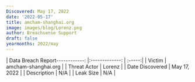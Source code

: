 ```yaml
---
Discovered: May 17, 2022
date: '2022-05-17'
title: amcham-shanghai.org
image: images/blog/Lorenz.png
author: Breachsense Support
draft: false
yearmonths: 2022/may
---
```


| Data Breach Report------------:   |:-------------:    | :-----:|
| Victim    | amcham-shanghai.org      | 
| Threat Actor    | Lorenz      | 
| Date Discovered    | May 17, 2022      | 
| Description    | N/A      | 
| Leak Size    | N/A      | 

